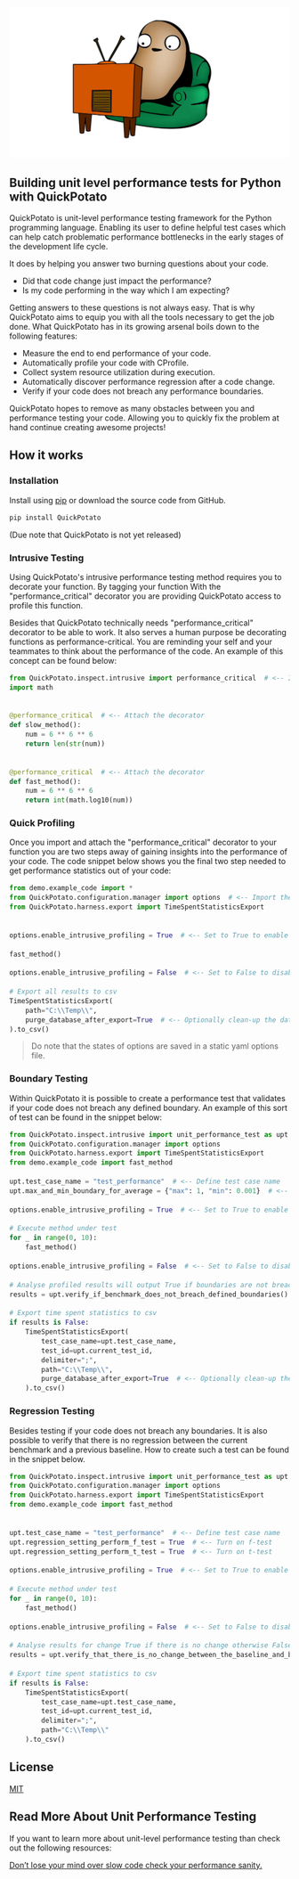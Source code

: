 [![Couch Potato code in a lazy chair](/images/potato-banner-tv.jpg "Slow Potato Code")](https://github.com/JoeyHendricks/python-low-level-performance-testing/blob/master/images/potato-banner-tv.png?raw=true)


## Building unit level performance tests for Python with QuickPotato

QuickPotato is unit-level performance testing framework for the Python programming language. 
Enabling its user to define helpful test cases which can help catch problematic performance bottlenecks 
in the early stages of the development life cycle.

It does by helping you answer two burning questions about your code. 

- Did that code change just impact the performance?
- Is my code performing in the way which I am expecting?

Getting answers to these questions is not always easy. 
That is why QuickPotato aims to equip you with all the tools necessary to get the job done. 
What QuickPotato has in its growing arsenal boils down to the following features:

- Measure the end to end performance of your code.
- Automatically profile your code with CProfile.
- Collect system resource utilization during execution.
- Automatically discover performance regression after a code change. 
- Verify if your code does not breach any performance boundaries.

QuickPotato hopes to remove as many obstacles between you and performance testing your code. 
Allowing you to quickly fix the problem at hand continue creating awesome projects!

## How it works

### Installation

Install using [pip](https://pip.pypa.io/en/stable/) or download the source code from GitHub.
```bash
pip install QuickPotato
```
(Due note that QuickPotato is not yet released)

### Intrusive Testing

Using QuickPotato's intrusive performance testing method requires you to decorate your function. 
By tagging your function With the "performance_critical" decorator you are providing 
QuickPotato access to profile this function.  

Besides that QuickPotato technically needs "performance_critical" decorator to be able to work. 
It also serves a human purpose be decorating functions as performance-critical. 
You are reminding your self and your teammates to think about the performance of the code.
An example of this concept can be found below:

```python
from QuickPotato.inspect.intrusive import performance_critical  # <-- Import the decorator
import math


@performance_critical  # <-- Attach the decorator
def slow_method():
    num = 6 ** 6 ** 6
    return len(str(num))


@performance_critical  # <-- Attach the decorator
def fast_method():
    num = 6 ** 6 ** 6
    return int(math.log10(num))
```

### Quick Profiling 

Once you import and attach the "performance_critical" decorator to your function you are two steps
away of gaining insights into the performance of your code. 
The code snippet below shows you the final two step needed to get performance statistics out of your code: 

```python
from demo.example_code import *
from QuickPotato.configuration.manager import options  # <-- Import the options object
from QuickPotato.harness.export import TimeSpentStatisticsExport


options.enable_intrusive_profiling = True  # <-- Set to True to enable profiling

fast_method()

options.enable_intrusive_profiling = False  # <-- Set to False to disable profiling

# Export all results to csv
TimeSpentStatisticsExport(
    path="C:\\Temp\\",
    purge_database_after_export=True  # <-- Optionally clean-up the database after use.
).to_csv()

```
> Do note that the states of options are saved in a static yaml options file.  

### Boundary Testing

Within QuickPotato it is possible to create a performance test that validates if 
your code does not breach any defined boundary.
An example of this sort of test can be found in the snippet below: 

```python
from QuickPotato.inspect.intrusive import unit_performance_test as upt
from QuickPotato.configuration.manager import options
from QuickPotato.harness.export import TimeSpentStatisticsExport
from demo.example_code import fast_method

upt.test_case_name = "test_performance"  # <-- Define test case name
upt.max_and_min_boundary_for_average = {"max": 1, "min": 0.001}  # <-- Establish performance boundaries

options.enable_intrusive_profiling = True  # <-- Set to True to enable profiling

# Execute method under test
for _ in range(0, 10):
    fast_method()

options.enable_intrusive_profiling = False  # <-- Set to False to disable profiling

# Analyse profiled results will output True if boundaries are not breached otherwise False
results = upt.verify_if_benchmark_does_not_breach_defined_boundaries()

# Export time spent statistics to csv
if results is False:
    TimeSpentStatisticsExport(
        test_case_name=upt.test_case_name,
        test_id=upt.current_test_id,
        delimiter=";",
        path="C:\\Temp\\",
        purge_database_after_export=True  # <-- Optionally clean-up the database after use.
    ).to_csv()

```
### Regression Testing

Besides testing if your code does not breach any boundaries.
It is also possible to verify that there is no regression between the current benchmark and a previous baseline.
How to create such a test can be found in the snippet below.

```python
from QuickPotato.inspect.intrusive import unit_performance_test as upt
from QuickPotato.configuration.manager import options
from QuickPotato.harness.export import TimeSpentStatisticsExport
from demo.example_code import fast_method


upt.test_case_name = "test_performance"  # <-- Define test case name
upt.regression_setting_perform_f_test = True  # <-- Turn on f-test 
upt.regression_setting_perform_t_test = True  # <-- Turn on t-test

options.enable_intrusive_profiling = True  # <-- Set to True to enable profiling

# Execute method under test
for _ in range(0, 10):
    fast_method()

options.enable_intrusive_profiling = False  # <-- Set to False to disable profiling

# Analyse results for change True if there is no change otherwise False
results = upt.verify_that_there_is_no_change_between_the_baseline_and_benchmark()

# Export time spent statistics to csv
if results is False:
    TimeSpentStatisticsExport(
        test_case_name=upt.test_case_name,
        test_id=upt.current_test_id,
        delimiter=";",
        path="C:\\Temp\\"
    ).to_csv()

```

## License

[MIT](https://choosealicense.com/licenses/mit/)

## Read More About Unit Performance Testing

If you want to learn more about unit-level performance testing than check out the following resources:

[Don’t lose your mind over slow code check your performance sanity.](https://www.linkedin.com/pulse/dont-lose-your-mind-over-slow-code-check-performance-sanity-joey/) 
